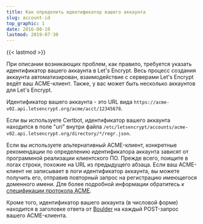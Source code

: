```yaml
---
title: Как определить идентификатор вашего аккаунта
slug: account-id
top_graphic: 1
date: 2016-08-10
lastmod: 2019-07-30
---
```


{{< lastmod >}}

При описании возникающих проблем, как правило, требуется указать идентификатор вашего аккаунта в Let's Encrypt.
Весь процесс создания аккаунта автоматизирован, взаимодействие с серверами Let's Encrypt ведёт ваш ACME-клиент.
Также, у вас может быть несколько аккаунтов для Let's Encrypt.

Идентификатор вашего аккаунта - это URL вида `https://acme-v02.api.letsencrypt.org/acme/acct/12345678`.

Если вы используете Certbot, идентификатор вашего аккаунта находится в поле "uri" внутри файла
`/etc/letsencrypt/accounts/acme-v02.api.letsencrypt.org/directory/*/regr.json`.

Если вы используете альтернативный ACME-клиент, конкретные рекомендации по определению идентификатора
аккаунта зависят от программной реализации клиентского ПО. Прежде всего, поищите в логах строки, похожие
на URL из предыдущего абзаца. Если ваш ACME-клиент не записывает в логи идентификатор аккаунта, вы можете
получить его, отправив повторный запрос на регистрацию имеющегося доменного имени. Для более подробной информации
обратитесь к [спецификации протокола ACME](https://tools.ietf.org/html/rfc8555#section-7.3).

Кроме того, идентификатор вашего аккаунта (в числовой форме) находится в заголовке ответа от [Boulder](https://github.com/letsencrypt/boulder) 
на каждый POST-запрос вашего ACME-клиента.
